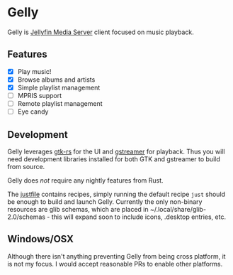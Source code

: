 # Gelly

Gelly is [Jellyfin Media Server](https://jellyfin.org/) client focused on music playback.

## Features

- [x] Play music!
- [x] Browse albums and artists
- [x] Simple playlist management
- [ ] MPRIS support
- [ ] Remote playlist management
- [ ] Eye candy

## Development

Gelly leverages [gtk-rs](https://gtk-rs.org/) for the UI and
[gstreamer](https://gstreamer.freedesktop.org/) for playback. Thus you will need
development libraries installed for both GTK and gstreamer to build from source.

Gelly does *not* require any nightly features from Rust.

The [justfile](justfile) contains recipes, simply running the default recipe `just` should be enough
to build and launch Gelly. Currently the only non-binary resources are glib schemas, which are placed
in ~/.local/share/glib-2.0/schemas - this will expand soon to include icons, .desktop entries, etc.


## Windows/OSX
Although there isn't anything preventing Gelly from being cross platform, it is not my focus.
I would accept reasonable PRs to enable other platforms.
